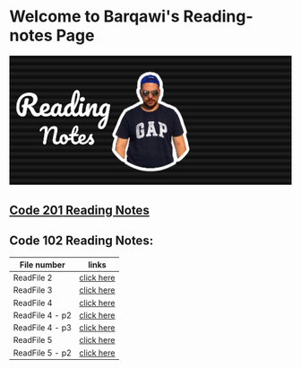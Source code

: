 #  Welcome to Barqawi's Reading-notes Page 



![Barqawi's pp](asas1.jpeg)

## [Code **201** Reading Notes](https://barqawiii.github.io/reading-notes/201/)

## Code **102** Reading Notes:

| File number      | links                                                          |
| -----------------| ------------------------------------------------------------   |     
|  ReadFile 2      |[click here ](https://barqawiii.github.io/reading-notes/Read2)  |  
|  ReadFile 3      |[click here ](https://barqawiii.github.io/reading-notes/read3)  |  
|  ReadFile 4      |[click here ](https://barqawiii.github.io/reading-notes/read4)  |
|  ReadFile 4 - p2  |[click here ](https://barqawiii.github.io/reading-notes/Read4-1)|  
|  ReadFile 4 - p3  |[click here ](https://barqawiii.github.io/reading-notes/readme04b)|  
|  ReadFile 5      |[click here ](https://barqawiii.github.io/reading-notes/read5)  |  
|  ReadFile 5 - p2     |[click here ](https://barqawiii.github.io/reading-notes/Read05)|         
 


